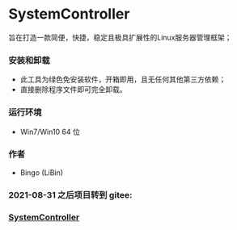 # SystemController

旨在打造一款简便，快捷，稳定且极具扩展性的Linux服务器管理框架；

### 安装和卸载
 * 此工具为绿色免安装软件，开箱即用，且无任何其他第三方依赖；
 * 直接删除程序文件即可完全卸载。

### 运行环境 
 * Win7/Win10 64 位

### 作者
 * Bingo (LiBin)

### 2021-08-31 之后项目转到 gitee: 
### [SystemController](https://gitee.com/BingoBrother/SystemController)


